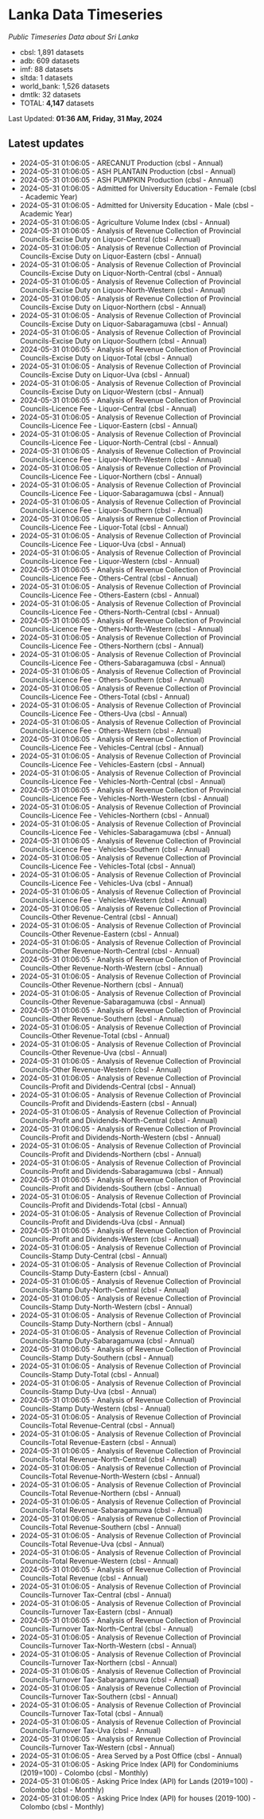 # Lanka Data Timeseries
*Public Timeseries Data about Sri Lanka*

* cbsl: 1,891 datasets
* adb: 609 datasets
* imf: 88 datasets
* sltda: 1 datasets
* world_bank: 1,526 datasets
* dmtlk: 32 datasets
* TOTAL: **4,147** datasets

Last Updated: **01:36 AM, Friday, 31 May, 2024**

## Latest updates

* 2024-05-31 01:06:05 - ARECANUT Production (cbsl - Annual)
* 2024-05-31 01:06:05 - ASH PLANTAIN Production (cbsl - Annual)
* 2024-05-31 01:06:05 - ASH PUMPKIN Production (cbsl - Annual)
* 2024-05-31 01:06:05 - Admitted for University Education - Female (cbsl - Academic Year)
* 2024-05-31 01:06:05 - Admitted for University Education - Male (cbsl - Academic Year)
* 2024-05-31 01:06:05 - Agriculture Volume Index (cbsl - Annual)
* 2024-05-31 01:06:05 - Analysis of Revenue Collection of Provincial Councils-Excise Duty on Liquor-Central (cbsl - Annual)
* 2024-05-31 01:06:05 - Analysis of Revenue Collection of Provincial Councils-Excise Duty on Liquor-Eastern (cbsl - Annual)
* 2024-05-31 01:06:05 - Analysis of Revenue Collection of Provincial Councils-Excise Duty on Liquor-North-Central (cbsl - Annual)
* 2024-05-31 01:06:05 - Analysis of Revenue Collection of Provincial Councils-Excise Duty on Liquor-North-Western (cbsl - Annual)
* 2024-05-31 01:06:05 - Analysis of Revenue Collection of Provincial Councils-Excise Duty on Liquor-Northern (cbsl - Annual)
* 2024-05-31 01:06:05 - Analysis of Revenue Collection of Provincial Councils-Excise Duty on Liquor-Sabaragamuwa (cbsl - Annual)
* 2024-05-31 01:06:05 - Analysis of Revenue Collection of Provincial Councils-Excise Duty on Liquor-Southern (cbsl - Annual)
* 2024-05-31 01:06:05 - Analysis of Revenue Collection of Provincial Councils-Excise Duty on Liquor-Total (cbsl - Annual)
* 2024-05-31 01:06:05 - Analysis of Revenue Collection of Provincial Councils-Excise Duty on Liquor-Uva (cbsl - Annual)
* 2024-05-31 01:06:05 - Analysis of Revenue Collection of Provincial Councils-Excise Duty on Liquor-Western (cbsl - Annual)
* 2024-05-31 01:06:05 - Analysis of Revenue Collection of Provincial Councils-Licence Fee - Liquor-Central (cbsl - Annual)
* 2024-05-31 01:06:05 - Analysis of Revenue Collection of Provincial Councils-Licence Fee - Liquor-Eastern (cbsl - Annual)
* 2024-05-31 01:06:05 - Analysis of Revenue Collection of Provincial Councils-Licence Fee - Liquor-North-Central (cbsl - Annual)
* 2024-05-31 01:06:05 - Analysis of Revenue Collection of Provincial Councils-Licence Fee - Liquor-North-Western (cbsl - Annual)
* 2024-05-31 01:06:05 - Analysis of Revenue Collection of Provincial Councils-Licence Fee - Liquor-Northern (cbsl - Annual)
* 2024-05-31 01:06:05 - Analysis of Revenue Collection of Provincial Councils-Licence Fee - Liquor-Sabaragamuwa (cbsl - Annual)
* 2024-05-31 01:06:05 - Analysis of Revenue Collection of Provincial Councils-Licence Fee - Liquor-Southern (cbsl - Annual)
* 2024-05-31 01:06:05 - Analysis of Revenue Collection of Provincial Councils-Licence Fee - Liquor-Total (cbsl - Annual)
* 2024-05-31 01:06:05 - Analysis of Revenue Collection of Provincial Councils-Licence Fee - Liquor-Uva (cbsl - Annual)
* 2024-05-31 01:06:05 - Analysis of Revenue Collection of Provincial Councils-Licence Fee - Liquor-Western (cbsl - Annual)
* 2024-05-31 01:06:05 - Analysis of Revenue Collection of Provincial Councils-Licence Fee - Others-Central (cbsl - Annual)
* 2024-05-31 01:06:05 - Analysis of Revenue Collection of Provincial Councils-Licence Fee - Others-Eastern (cbsl - Annual)
* 2024-05-31 01:06:05 - Analysis of Revenue Collection of Provincial Councils-Licence Fee - Others-North-Central (cbsl - Annual)
* 2024-05-31 01:06:05 - Analysis of Revenue Collection of Provincial Councils-Licence Fee - Others-North-Western (cbsl - Annual)
* 2024-05-31 01:06:05 - Analysis of Revenue Collection of Provincial Councils-Licence Fee - Others-Northern (cbsl - Annual)
* 2024-05-31 01:06:05 - Analysis of Revenue Collection of Provincial Councils-Licence Fee - Others-Sabaragamuwa (cbsl - Annual)
* 2024-05-31 01:06:05 - Analysis of Revenue Collection of Provincial Councils-Licence Fee - Others-Southern (cbsl - Annual)
* 2024-05-31 01:06:05 - Analysis of Revenue Collection of Provincial Councils-Licence Fee - Others-Total (cbsl - Annual)
* 2024-05-31 01:06:05 - Analysis of Revenue Collection of Provincial Councils-Licence Fee - Others-Uva (cbsl - Annual)
* 2024-05-31 01:06:05 - Analysis of Revenue Collection of Provincial Councils-Licence Fee - Others-Western (cbsl - Annual)
* 2024-05-31 01:06:05 - Analysis of Revenue Collection of Provincial Councils-Licence Fee - Vehicles-Central (cbsl - Annual)
* 2024-05-31 01:06:05 - Analysis of Revenue Collection of Provincial Councils-Licence Fee - Vehicles-Eastern (cbsl - Annual)
* 2024-05-31 01:06:05 - Analysis of Revenue Collection of Provincial Councils-Licence Fee - Vehicles-North-Central (cbsl - Annual)
* 2024-05-31 01:06:05 - Analysis of Revenue Collection of Provincial Councils-Licence Fee - Vehicles-North-Western (cbsl - Annual)
* 2024-05-31 01:06:05 - Analysis of Revenue Collection of Provincial Councils-Licence Fee - Vehicles-Northern (cbsl - Annual)
* 2024-05-31 01:06:05 - Analysis of Revenue Collection of Provincial Councils-Licence Fee - Vehicles-Sabaragamuwa (cbsl - Annual)
* 2024-05-31 01:06:05 - Analysis of Revenue Collection of Provincial Councils-Licence Fee - Vehicles-Southern (cbsl - Annual)
* 2024-05-31 01:06:05 - Analysis of Revenue Collection of Provincial Councils-Licence Fee - Vehicles-Total (cbsl - Annual)
* 2024-05-31 01:06:05 - Analysis of Revenue Collection of Provincial Councils-Licence Fee - Vehicles-Uva (cbsl - Annual)
* 2024-05-31 01:06:05 - Analysis of Revenue Collection of Provincial Councils-Licence Fee - Vehicles-Western (cbsl - Annual)
* 2024-05-31 01:06:05 - Analysis of Revenue Collection of Provincial Councils-Other Revenue-Central (cbsl - Annual)
* 2024-05-31 01:06:05 - Analysis of Revenue Collection of Provincial Councils-Other Revenue-Eastern (cbsl - Annual)
* 2024-05-31 01:06:05 - Analysis of Revenue Collection of Provincial Councils-Other Revenue-North-Central (cbsl - Annual)
* 2024-05-31 01:06:05 - Analysis of Revenue Collection of Provincial Councils-Other Revenue-North-Western (cbsl - Annual)
* 2024-05-31 01:06:05 - Analysis of Revenue Collection of Provincial Councils-Other Revenue-Northern (cbsl - Annual)
* 2024-05-31 01:06:05 - Analysis of Revenue Collection of Provincial Councils-Other Revenue-Sabaragamuwa (cbsl - Annual)
* 2024-05-31 01:06:05 - Analysis of Revenue Collection of Provincial Councils-Other Revenue-Southern (cbsl - Annual)
* 2024-05-31 01:06:05 - Analysis of Revenue Collection of Provincial Councils-Other Revenue-Total (cbsl - Annual)
* 2024-05-31 01:06:05 - Analysis of Revenue Collection of Provincial Councils-Other Revenue-Uva (cbsl - Annual)
* 2024-05-31 01:06:05 - Analysis of Revenue Collection of Provincial Councils-Other Revenue-Western (cbsl - Annual)
* 2024-05-31 01:06:05 - Analysis of Revenue Collection of Provincial Councils-Profit and Dividends-Central (cbsl - Annual)
* 2024-05-31 01:06:05 - Analysis of Revenue Collection of Provincial Councils-Profit and Dividends-Eastern (cbsl - Annual)
* 2024-05-31 01:06:05 - Analysis of Revenue Collection of Provincial Councils-Profit and Dividends-North-Central (cbsl - Annual)
* 2024-05-31 01:06:05 - Analysis of Revenue Collection of Provincial Councils-Profit and Dividends-North-Western (cbsl - Annual)
* 2024-05-31 01:06:05 - Analysis of Revenue Collection of Provincial Councils-Profit and Dividends-Northern (cbsl - Annual)
* 2024-05-31 01:06:05 - Analysis of Revenue Collection of Provincial Councils-Profit and Dividends-Sabaragamuwa (cbsl - Annual)
* 2024-05-31 01:06:05 - Analysis of Revenue Collection of Provincial Councils-Profit and Dividends-Southern (cbsl - Annual)
* 2024-05-31 01:06:05 - Analysis of Revenue Collection of Provincial Councils-Profit and Dividends-Total (cbsl - Annual)
* 2024-05-31 01:06:05 - Analysis of Revenue Collection of Provincial Councils-Profit and Dividends-Uva (cbsl - Annual)
* 2024-05-31 01:06:05 - Analysis of Revenue Collection of Provincial Councils-Profit and Dividends-Western (cbsl - Annual)
* 2024-05-31 01:06:05 - Analysis of Revenue Collection of Provincial Councils-Stamp Duty-Central (cbsl - Annual)
* 2024-05-31 01:06:05 - Analysis of Revenue Collection of Provincial Councils-Stamp Duty-Eastern (cbsl - Annual)
* 2024-05-31 01:06:05 - Analysis of Revenue Collection of Provincial Councils-Stamp Duty-North-Central (cbsl - Annual)
* 2024-05-31 01:06:05 - Analysis of Revenue Collection of Provincial Councils-Stamp Duty-North-Western (cbsl - Annual)
* 2024-05-31 01:06:05 - Analysis of Revenue Collection of Provincial Councils-Stamp Duty-Northern (cbsl - Annual)
* 2024-05-31 01:06:05 - Analysis of Revenue Collection of Provincial Councils-Stamp Duty-Sabaragamuwa (cbsl - Annual)
* 2024-05-31 01:06:05 - Analysis of Revenue Collection of Provincial Councils-Stamp Duty-Southern (cbsl - Annual)
* 2024-05-31 01:06:05 - Analysis of Revenue Collection of Provincial Councils-Stamp Duty-Total (cbsl - Annual)
* 2024-05-31 01:06:05 - Analysis of Revenue Collection of Provincial Councils-Stamp Duty-Uva (cbsl - Annual)
* 2024-05-31 01:06:05 - Analysis of Revenue Collection of Provincial Councils-Stamp Duty-Western (cbsl - Annual)
* 2024-05-31 01:06:05 - Analysis of Revenue Collection of Provincial Councils-Total Revenue-Central (cbsl - Annual)
* 2024-05-31 01:06:05 - Analysis of Revenue Collection of Provincial Councils-Total Revenue-Eastern (cbsl - Annual)
* 2024-05-31 01:06:05 - Analysis of Revenue Collection of Provincial Councils-Total Revenue-North-Central (cbsl - Annual)
* 2024-05-31 01:06:05 - Analysis of Revenue Collection of Provincial Councils-Total Revenue-North-Western (cbsl - Annual)
* 2024-05-31 01:06:05 - Analysis of Revenue Collection of Provincial Councils-Total Revenue-Northern (cbsl - Annual)
* 2024-05-31 01:06:05 - Analysis of Revenue Collection of Provincial Councils-Total Revenue-Sabaragamuwa (cbsl - Annual)
* 2024-05-31 01:06:05 - Analysis of Revenue Collection of Provincial Councils-Total Revenue-Southern (cbsl - Annual)
* 2024-05-31 01:06:05 - Analysis of Revenue Collection of Provincial Councils-Total Revenue-Uva (cbsl - Annual)
* 2024-05-31 01:06:05 - Analysis of Revenue Collection of Provincial Councils-Total Revenue-Western (cbsl - Annual)
* 2024-05-31 01:06:05 - Analysis of Revenue Collection of Provincial Councils-Total Revenue (cbsl - Annual)
* 2024-05-31 01:06:05 - Analysis of Revenue Collection of Provincial Councils-Turnover Tax-Central (cbsl - Annual)
* 2024-05-31 01:06:05 - Analysis of Revenue Collection of Provincial Councils-Turnover Tax-Eastern (cbsl - Annual)
* 2024-05-31 01:06:05 - Analysis of Revenue Collection of Provincial Councils-Turnover Tax-North-Central (cbsl - Annual)
* 2024-05-31 01:06:05 - Analysis of Revenue Collection of Provincial Councils-Turnover Tax-North-Western (cbsl - Annual)
* 2024-05-31 01:06:05 - Analysis of Revenue Collection of Provincial Councils-Turnover Tax-Northern (cbsl - Annual)
* 2024-05-31 01:06:05 - Analysis of Revenue Collection of Provincial Councils-Turnover Tax-Sabaragamuwa (cbsl - Annual)
* 2024-05-31 01:06:05 - Analysis of Revenue Collection of Provincial Councils-Turnover Tax-Southern (cbsl - Annual)
* 2024-05-31 01:06:05 - Analysis of Revenue Collection of Provincial Councils-Turnover Tax-Total (cbsl - Annual)
* 2024-05-31 01:06:05 - Analysis of Revenue Collection of Provincial Councils-Turnover Tax-Uva (cbsl - Annual)
* 2024-05-31 01:06:05 - Analysis of Revenue Collection of Provincial Councils-Turnover Tax-Western (cbsl - Annual)
* 2024-05-31 01:06:05 - Area Served by a Post Office (cbsl - Annual)
* 2024-05-31 01:06:05 - Asking Price Index (API) for Condominiums (2019=100) - Colombo (cbsl - Monthly)
* 2024-05-31 01:06:05 - Asking Price Index (API) for Lands (2019=100) - Colombo (cbsl - Monthly)
* 2024-05-31 01:06:05 - Asking Price Index (API) for houses (2019-100) - Colombo (cbsl - Monthly)